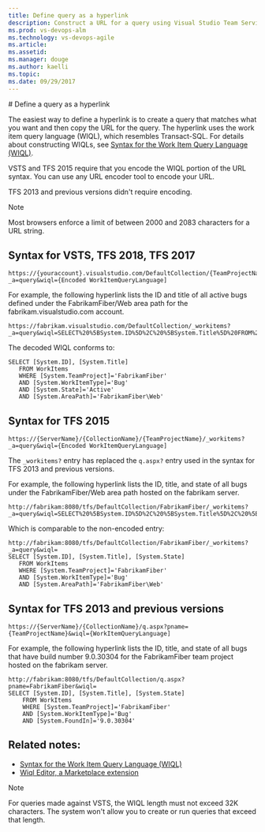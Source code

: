 ```yaml
---
title: Define query as a hyperlink
description: Construct a URL for a query using Visual Studio Team Services (VSTS) and Team Foundation Server (TFS)
ms.prod: vs-devops-alm
ms.technology: vs-devops-agile 
ms.article:   
ms.assetid:  
ms.manager: douge
ms.author: kaelli
ms.topic: 
ms.date: 09/29/2017  
---
```



<a id="define-query-hyperlink" />  
# Define a query as a hyperlink  

The easiest way to define a hyperlink is to create a query that matches what you want and then copy the URL for the query. The hyperlink uses the work item query language (WIQL), which resembles Transact-SQL. For details about constructing WIQLs, see [Syntax for the Work Item Query Language (WIQL)](../../reference/wiql-syntax.md).

VSTS and TFS 2015 require that you encode the WIQL portion of the URL syntax. You can use any URL encoder tool to encode your URL. 

TFS 2013 and previous versions didn't require encoding.  

>[!NOTE]  
>Most browsers enforce a limit of between 2000 and 2083 characters for a URL string.    


## Syntax for VSTS, TFS 2018, TFS 2017 

```  
https://{youraccount}.visualstudio.com/DefaultCollection/{TeamProjectName}/{TeamName}/_workitems?_a=query&wiql={Encoded WorkItemQueryLanguage]
```
For example, the following hyperlink lists the ID and title of all active bugs defined under the FabrikamFiber/Web area path for the fabrikam.visualstudio.com account.

```  
https://fabrikam.visualstudio.com/DefaultCollection/_workitems?_a=query&wiql=SELECT%20%5BSystem.ID%5D%2C%20%5BSystem.Title%5D%20FROM%20WorkItems%20WHERE%20%5BSystem.TeamProject%5D%3D'FabrikamFiber'%20AND%20%5BSystem.WorkItemType%5D%3D'Bug'%20AND%20%5BSystem.State%5D%3D'Active'%20AND%20%5BSystem.AreaPath%5D%3D'FabrikamFiber%5CWeb'
```

The decoded WIQL conforms to: 

```
SELECT [System.ID], [System.Title]
   FROM WorkItems 
   WHERE [System.TeamProject]='FabrikamFiber' 
   AND [System.WorkItemType]='Bug'
   AND [System.State]='Active'
   AND [System.AreaPath]='FabrikamFiber\Web'
```

## Syntax for TFS 2015   

```  
https://{ServerName}/{CollectionName}/{TeamProjectName}/_workitems?_a=query&wiql={Encoded WorkItemQueryLanguage]
```

The ```_workitems?``` entry has replaced the ```q.aspx?``` entry used in the syntax for TFS 2013 and previous versions.  

For example, the following hyperlink lists the ID, title, and state of all bugs under the FabrikamFiber/Web area path hosted on the fabrikam server.

```
http://fabrikam:8080/tfs/DefaultCollection/FabrikamFiber/_workitems?_a=query&wiql=SELECT%20%5BSystem.ID%5D%2C%20%5BSystem.Title%5D%2C%20%5BSystem.State%5D%20FROM%20WorkItems%20WHERE%20%5BSystem.TeamProject%5D%3D'FabrikamFiber'%20AND%20%5BSystem.WorkItemType%5D%3D'Bug'%20AND%20%5BSystem.AreaPath%5D%3D'FabrikamFiber%5CWeb'%20%20
```

Which is comparable to the non-encoded entry:  

```
http://fabrikam:8080/tfs/DefaultCollection/FabrikamFiber/_workitems?_a=query&wiql=
SELECT [System.ID], [System.Title], [System.State] 
   FROM WorkItems 
   WHERE [System.TeamProject]='FabrikamFiber' 
   AND [System.WorkItemType]='Bug' 
   AND [System.AreaPath]='FabrikamFiber\Web'   
```

## Syntax for TFS 2013 and previous versions 

```  
https://{ServerName}/{CollectionName}/q.aspx?pname={TeamProjectName}&wiql={WorkItemQueryLanguage]
```
For example, the following hyperlink lists the ID, title, and state of all bugs that have build number 9.0.30304 for the FabrikamFiber team project hosted on the fabrikam server. 

```
http://fabrikam:8080/tfs/DefaultCollection/q.aspx?pname=FabrikamFiber&wiql=
SELECT [System.ID], [System.Title], [System.State] 
	FROM WorkItems 
	WHERE [System.TeamProject]='FabrikamFiber' 
	AND [System.WorkItemType]='Bug' 
	AND [System.FoundIn]='9.0.30304' 
```


## Related notes: 
- [Syntax for the Work Item Query Language (WIQL)](../../reference/wiql-syntax.md)  
- [Wiql Editor, a Marketplace extension](https://marketplace.visualstudio.com/items?itemName=ottostreifel.wiql-editor)  
 
> [!NOTE]  
> For queries made against VSTS, the WIQL length must not exceed 32K characters. The system won't allow you to create or run queries that exceed that length.  